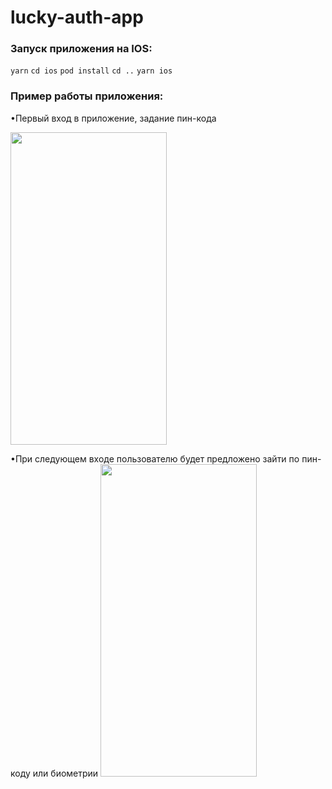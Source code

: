 # lucky-auth-app

### Запуск приложения на IOS:
`yarn`
`cd ios`
`pod install`
`cd ..`
`yarn ios`

### Пример работы приложения:

•Первый вход в приложение, задание пин-кода

<img src="https://github.com/falconbow/lucky-auth-app/blob/main/readme-assets/Screen%20Recording%202020-12-29%20at%2016.30.24.gif" width="250" height="500"/>

•При следующем входе пользователю будет предложено зайти по пин-коду или биометрии
<img src="https://github.com/falconbow/lucky-auth-app/blob/main/readme-assets/Screen%20Recording%202020-12-29%20at%2016.34.15.gif" width="250" height="500"/>
